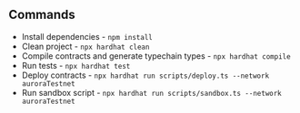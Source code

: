 ## Commands

- Install dependencies - `npm install`
- Clean project - `npx hardhat clean`
- Compile contracts and generate typechain types - `npx hardhat compile`
- Run tests - `npx hardhat test`
- Deploy contracts - `npx hardhat run scripts/deploy.ts --network auroraTestnet`
- Run sandbox script - `npx hardhat run scripts/sandbox.ts --network auroraTestnet`

